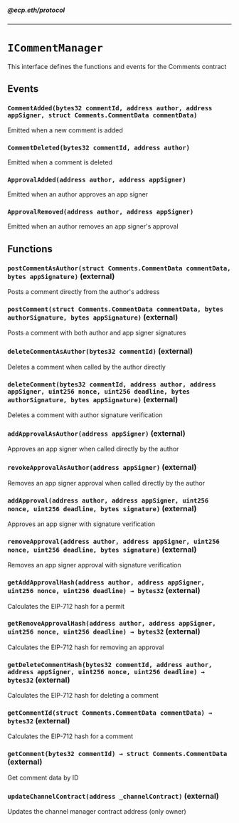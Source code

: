 ##### @ecp.eth/protocol

----

# `ICommentManager`

This interface defines the functions and events for the Comments contract







## Events

### `CommentAdded(bytes32 commentId, address author, address appSigner, struct Comments.CommentData commentData)`

Emitted when a new comment is added




### `CommentDeleted(bytes32 commentId, address author)`

Emitted when a comment is deleted




### `ApprovalAdded(address author, address appSigner)`

Emitted when an author approves an app signer




### `ApprovalRemoved(address author, address appSigner)`

Emitted when an author removes an app signer's approval





## Functions

### `postCommentAsAuthor(struct Comments.CommentData commentData, bytes appSignature)` (external)

Posts a comment directly from the author's address




### `postComment(struct Comments.CommentData commentData, bytes authorSignature, bytes appSignature)` (external)

Posts a comment with both author and app signer signatures




### `deleteCommentAsAuthor(bytes32 commentId)` (external)

Deletes a comment when called by the author directly




### `deleteComment(bytes32 commentId, address author, address appSigner, uint256 nonce, uint256 deadline, bytes authorSignature, bytes appSignature)` (external)

Deletes a comment with author signature verification




### `addApprovalAsAuthor(address appSigner)` (external)

Approves an app signer when called directly by the author




### `revokeApprovalAsAuthor(address appSigner)` (external)

Removes an app signer approval when called directly by the author




### `addApproval(address author, address appSigner, uint256 nonce, uint256 deadline, bytes signature)` (external)

Approves an app signer with signature verification




### `removeApproval(address author, address appSigner, uint256 nonce, uint256 deadline, bytes signature)` (external)

Removes an app signer approval with signature verification




### `getAddApprovalHash(address author, address appSigner, uint256 nonce, uint256 deadline) → bytes32` (external)

Calculates the EIP-712 hash for a permit




### `getRemoveApprovalHash(address author, address appSigner, uint256 nonce, uint256 deadline) → bytes32` (external)

Calculates the EIP-712 hash for removing an approval




### `getDeleteCommentHash(bytes32 commentId, address author, address appSigner, uint256 nonce, uint256 deadline) → bytes32` (external)

Calculates the EIP-712 hash for deleting a comment




### `getCommentId(struct Comments.CommentData commentData) → bytes32` (external)

Calculates the EIP-712 hash for a comment




### `getComment(bytes32 commentId) → struct Comments.CommentData` (external)

Get comment data by ID




### `updateChannelContract(address _channelContract)` (external)

Updates the channel manager contract address (only owner)






